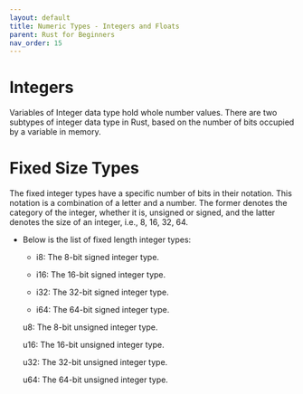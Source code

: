 ```yaml
---
layout: default
title: Numeric Types - Integers and Floats
parent: Rust for Beginners
nav_order: 15
---
```



# Integers 

Variables of Integer data type hold whole number values. There are two subtypes of integer data type in Rust, based on the number of bits occupied by a variable in memory.

# Fixed Size Types 

The fixed integer types have a specific number of bits in their notation. This notation is a combination of a letter and a number. The former denotes the category of the integer, whether it is, unsigned or signed, and the latter denotes the size of an integer, i.e., 8, 16, 32, 64.

- Below is the list of fixed length integer types:

   - i8: The 8-bit signed integer type.

   - i16: The 16-bit signed integer type.

   - i32: The 32-bit signed integer type.

    - i64: The 64-bit signed integer type.

    u8: The 8-bit unsigned integer type.

    u16: The 16-bit unsigned integer type.

    u32: The 32-bit unsigned integer type.

    u64: The 64-bit unsigned integer type.

